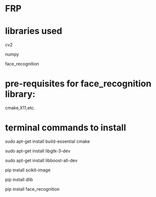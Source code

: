 # FRP
# libraries used
cv2

numpy

face_recognition
# pre-requisites for face_recognition library:
cmake,X11,etc.
# terminal commands to install
sudo apt-get install build-essential cmake

sudo apt-get install libgtk-3-dev

sudo apt-get install libboost-all-dev

pip install scikit-image

pip install dlib

pip install face_recognition 
